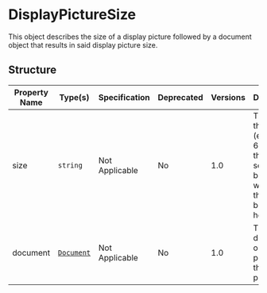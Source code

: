 # DisplayPictureSize

This object describes the size of a display picture followed by a document
object that results in said display picture size.

## Structure

| Property Name | Type(s)                   | Specification  | Deprecated | Versions | Description                                                                                              |
|---------------|---------------------------|----------------|------------|----------|----------------------------------------------------------------------------------------------------------|
| size          | `string`                  | Not Applicable | No         | 1.0      | The size of the picture (eg; 640x640), the first section being the width and the second being the height |
| document      | [`Document`](Document.md) | Not Applicable | No         | 1.0      | The document object that points to the display picture                                                   |